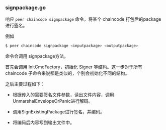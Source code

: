 ### signpackage.go

响应 `peer chaincode signpackage` 命令，将某个 chaincode 打包后的package进行签名。

例如

```bash
$ peer chaincode signpackage <inputpackage> <outputpackage>
```

命令会调用 signpackage方法。

首先会调用 InitCmdFactory，初始化 Signer 等结构。这一步对于所有 chaincode 子命令来说都是类似的，个别会初始化不同的结构。

之后主要过程如下：

* 根据传入的需要签名文件参数，读出文件内容，调用UnmarshalEnvelopeOrPanic进行解码。

* 调用SignExistingPackage进行签名，并编码。
* 将编码后内容写到输出文件中。



